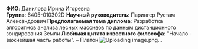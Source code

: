 
**ФИО**: Данилова Ирина Игоревна  
**Группа**: 6405-010302D
**Научный руководитель**: Парингер Рустам Александрович
**Предполагаемая тема диплома**: Разработка алгоритмов анализа лесных массивов по данным дистанционного зондирования Земли
**Любимая цитата известного философа**: "Начало - важнейшая часть работы". – Платон
![Uploading image.png…]()

